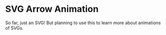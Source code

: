 # SVG Arrow Animation
So far, just an SVG!  But planning to use this to learn more about animations of SVGs.
